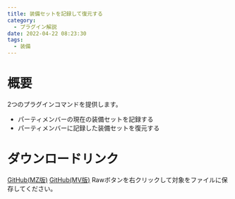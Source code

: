 ```yaml
---
title: 装備セットを記録して復元する
category:
  - プラグイン解説
date: 2022-04-22 08:23:30
tags:
  - 装備
---
```


# 概要

2つのプラグインコマンドを提供します。
- パーティメンバーの現在の装備セットを記録する
- パーティメンバーに記録した装備セットを復元する

# ダウンロードリンク

[GitHub(MZ版)](https://github.com/elleonard/DarkPlasma-MZ-Plugins/blob/release/DarkPlasma_SaveEquipSet.js)
[GitHub(MV版)](https://github.com/elleonard/DarkPlasma-MV-Plugins/blob/release/DarkPlasma_SaveEquipSet.js)
Rawボタンを右クリックして対象をファイルに保存してください。

